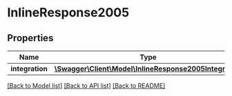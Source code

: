 # InlineResponse2005

## Properties
Name | Type | Description | Notes
------------ | ------------- | ------------- | -------------
**integration** | [**\Swagger\Client\Model\InlineResponse2005Integration**](InlineResponse2005Integration.md) |  | [optional] 

[[Back to Model list]](../../README.md#documentation-for-models) [[Back to API list]](../../README.md#documentation-for-api-endpoints) [[Back to README]](../../README.md)

